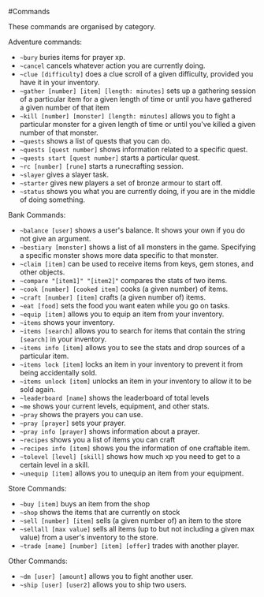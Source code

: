 #Commands

These commands are organised by category.

Adventure commands:
* `~bury` buries items for prayer xp.
* `~cancel` cancels whatever action you are currently doing.
* `~clue [difficulty]` does a clue scroll of a given difficulty, provided you have it in your inventory.
* `~gather [number] [item] [length: minutes]` sets up a gathering session of a particular item for a given length of time or until you have gathered a given number of that item
* `~kill [number] [monster] [length: minutes]` allows you to fight a particular monster for a given length of time or until you've killed a given number of that monster.
* `~quests` shows a list of quests that you can do.
* `~quests [quest number]` shows information related to a specific quest.
* `~quests start [quest number]` starts a particular quest.
* `~rc [number] [rune]` starts a runecrafting session.
* `~slayer` gives a slayer task.
* `~starter` gives new players a set of bronze armour to start off.
* `~status` shows you what you are currently doing, if you are in the middle of doing something.

Bank Commands: 
* `~balance [user]` shows a user's balance. It shows your own if you do not give an argument.
* `~bestiary [monster]` shows a list of all monsters in the game. Specifying a specific monster shows more data specific to that monster.
* `~claim [item]` can be used to receive items from keys, gem stones, and other objects.
* `~compare "[item1]" "[item2]"` compares the stats of two items.
* `~cook [number] [cooked item]` cooks (a given number) of items.
* `~craft [number] [item]` crafts (a given number of) items.
* `~eat [food]` sets the food you want eaten while you go on tasks.
* `~equip [item]` allows you to equip an item from your inventory.
* `~items` shows your inventory.
* `~items [search]` allows you to search for items that contain the string `[search]` in your inventory.
* `~items info [item]` allows you to see the stats and drop sources of a particular item.
* `~items lock [item]` locks an item in your inventory to prevent it from being accidentally sold.
* `~items unlock [item]` unlocks an item in your inventory to allow it to be sold again.
* `~leaderboard [name]` shows the leaderboard of total levels 
* `~me` shows your current levels, equipment, and other stats.
* `~pray` shows the prayers you can use.
* `~pray [prayer]` sets your prayer.
* `~pray info [prayer]` shows information about a prayer.
* `~recipes` shows you a list of items you can craft
* `~recipes info [item]` shows you the information of one craftable item.
* `~tolevel [level] [skill]` shows how much xp you need to get to a certain level in a skill.
* `~unequip [item]` allows you to unequip an item from your equipment.

Store Commands:
* `~buy [item]` buys an item from the shop
* `~shop` shows the items that are currently on stock
* `~sell [number] [item]` sells (a given number of) an item to the store
* `~sellall [max value]` sells all items (up to but not including a given max value) from a user's inventory to the store.
* `~trade [name] [number] [item] [offer]` trades with another player.

Other Commands:
* `~dm [user] [amount]` allows you to fight another user.
* `~ship [user] [user2]` allows you to ship two users.
